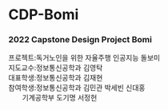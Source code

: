 # CDP-Bomi
### 2022 Capstone Design Project Bomi  
프로젝트:독거노인을 위한 자율주행 인공지능 돌보미  
지도교수:정보통신공학과 김영탁  
대표학생:정보통신공학과 김재현  
참여학생:정보통신공학과 김민관 박세빈 신대홍  
&nbsp;&nbsp;&nbsp;&nbsp;&nbsp;&nbsp;&nbsp;기계공학부 도기명 서정헌  

